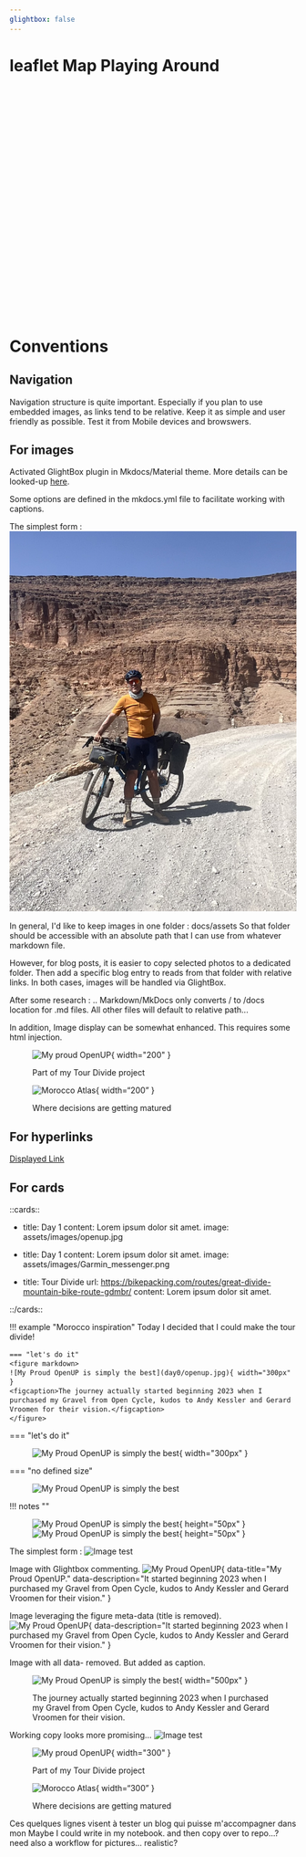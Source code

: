 ```yaml
---
glightbox: false
---
```


# leaflet Map Playing Around

 <link rel="stylesheet" href="https://unpkg.com/leaflet@1.9.4/dist/leaflet.css"
     integrity="sha256-p4NxAoJBhIIN+hmNHrzRCf9tD/miZyoHS5obTRR9BMY="
     crossorigin=""/>
 <script src="https://unpkg.com/leaflet@1.9.4/dist/leaflet.js"
     integrity="sha256-20nQCchB9co0qIjJZRGuk2/Z9VM+kNiyxNV1lvTlZBo="
     crossorigin=""></script>
 <script src="hhttps://cdnjs.cloudflare.com/ajax/libs/leaflet-gpx/2.1.2/gpx.min.js"></script>

<style type="text/css">
#map {
    width: auto;
    height: 400px;
    margin: 0;
}
</style>

<div id="map"></div>

<script type="text/javascript">
  document.addEventListener("DOMContentLoaded", function() {
    var map = L.map('map').setView([51.505, -0.09], 13);

    L.tileLayer('https://tile.openstreetmap.org/{z}/{x}/{y}.png', {
    maxZoom: 19,
    attribution: '&copy; <a href="http://www.openstreetmap.org/copyright">OpenStreetMap</a>'
    }).addTo(map);

  // URL to your GPX file or the GPX itself as a XML string.
    const url = 'assets/gpx/GDMBR3.gpx';
    const options = {
      async: true,
      polyline_options: { color: 'red' },
      };

    const gpx = new L.GPX(url, options).on('loaded', (e) => {
      map.fitBounds(e.target.getBounds());
      }).addTo(map);

  })
</script>


# Conventions

## Navigation

Navigation structure is quite important.
Especially if you plan to use embedded images, as links tend to be relative.
Keep it as simple and user friendly as possible.
Test it from Mobile devices and browswers.

## For images

Activated GlightBox plugin in Mkdocs/Material theme.
More details can be looked-up [here](https://blueswen.github.io/mkdocs-glightbox/).

Some options are defined in the mkdocs.yml file to facilitate working with captions.

The simplest form :
![Image test](blog/posts/day0/MarocSelfie.jpg)

In general, I'd like to keep images in one folder : docs/assets
So that folder should be accessible with an absolute path that I can use from whatever markdown file.

However, for blog posts, it is easier to copy selected photos to a dedicated folder.
Then add a specific blog entry to reads from that folder with relative links.
In both cases, images will be handled via GlightBox.

After some research :
.. Markdown/MkDocs only converts / to /docs location for .md files.
All other files will default to relative path...

In addition, Image display can be somewhat enhanced.
This requires some html injection.

<figure markdown>

![My proud OpenUP](assets/images/openup.jpg){ width="200" }
<figcaption markdown>Part of my Tour Divide project</figcaption>

![Morocco Atlas](/../assets/images/0MarocSelfie.jpg){ width=“200” }
<figcaption markdown>Where decisions are getting matured</figcaption>

</figure>

## For hyperlinks
[Displayed Link](https://hyperlinked.website.com)

## For cards

::cards::

- title: Day 1
  content: Lorem ipsum dolor sit amet.
  image: assets/images/openup.jpg

- title: Day 1
  content: Lorem ipsum dolor sit amet.
  image: assets/images/Garmin_messenger.png

- title: Tour Divide
  url: https://bikepacking.com/routes/great-divide-mountain-bike-route-gdmbr/
  content: Lorem ipsum dolor sit amet.

::/cards::

!!! example "Morocco inspiration"
    Today I decided that I could make the tour divide!

    === "let's do it"
    <figure markdown>
    ![My Proud OpenUP is simply the best](day0/openup.jpg){ width="300px" }
    <figcaption>The journey actually started beginning 2023 when I purchased my Gravel from Open Cycle, kudos to Andy Kessler and Gerard Vroomen for their vision.</figcaption>
    </figure>

=== "let's do it"
    <figure markdown>
    ![My Proud OpenUP is simply the best](day0/openup.jpg){ width="300px" }
    </figure>

=== "no defined size"
    <figure markdown>
    ![My Proud OpenUP is simply the best](day0/MarocSelfie.jpg)
    </figure>

!!! notes ""
    <figure markdown>
    ![My Proud OpenUP is simply the best](day0/openup.jpg){ height="50px" }
    ![My Proud OpenUP is simply the best](day0/MarocSelfie.jpg){ height="50px" }
    </figure>

<!-- more -->
The simplest form :
![Image test](day0/MarocSelfie.jpg)

Image with Glightbox commenting.
![My Proud OpenUP](day0/openup.jpg){ data-title="My Proud OpenUP." data-description="It started beginning 2023 when I purchased my Gravel from Open Cycle, kudos to Andy Kessler and Gerard Vroomen for their vision." }

Image leveraging the figure meta-data (title is removed).
![My Proud OpenUP](day0/openup.jpg){ data-description="It started beginning 2023 when I purchased my Gravel from Open Cycle, kudos to Andy Kessler and Gerard Vroomen for their vision." }

Image with all data- removed. But added as caption.

<figure markdown>

![My Proud OpenUP is simply the best](day0/openup.jpg){ width="500px" }
<figcaption>The journey actually started beginning 2023 when I purchased my Gravel from Open Cycle, kudos to Andy Kessler and Gerard Vroomen for their vision.</figcaption>

</figure>

Working copy looks more promising…
![Image test](../../assets/images/openup.jpg)

<figure markdown>

![My proud OpenUP](../../assets/images/openup.jpg){ width="300" }
<figcaption markdown>Part of my Tour Divide project</figcaption>

![Morocco Atlas](../../assets/images/0MarocSelfie.jpg){ width=“300” }
<figcaption markdown>Where decisions are getting matured</figcaption>

</figure>

Ces quelques lignes visent à tester un blog qui puisse m'accompagner dans mon
Maybe I could write in my notebook.
and then copy over to repo...?
need also a workflow for pictures...
realistic?